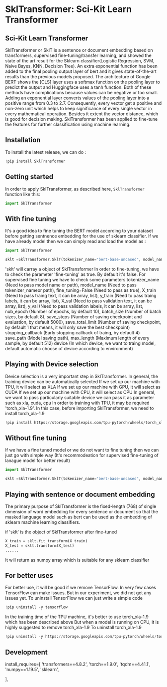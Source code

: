 # SklTransformer: Sci-Kit Learn Transformer


## Sci-Kit Learn Transformer
SklTransformer or SklT is a sentence or document embedding based on transformers, supervised fine-tuning/transfer learning, and showed the state of the art result for the Sklearn classifier(Logistic Regression, SVM, Naive Bayes, KNN, Decision Tree). An extra exponential function has been added to the final pooling output layer of bert and it gives state-of-the-art results than the previous models proposed. The architecture of Google BERT shows the [CLS] layer uses a softmax function on the pooling layer to predict the output and Huggingface uses a tanh function. Both of these methods have complications because values can be negative or too small. Adding an exponential layer converts values of the pooling layer into a positive range from 0.3 to 2.7. Consequently, every vector get a positive and non-zero unit which helps to keep significance of every single vector in every mathematical operation. Besides it extent the vector distance, which is good for decision making. SklTransformer has been applied to fine-tune the features for further classification using machine learning.



## Installation
To install the latest release, we can do :

``` python
!pip install SklTransformer
```


## Getting started


In order to apply SklTransformer, as described here, `SklTransformer` function like this:
``` python
import SklTransformer
```

## With fine tuning
It's a good idea to fine tuning the BERT model according to your dataset before getting sentnence embedding for the use of sklearn classifier.
If we have already model then we can simply read and load the model as :

``` python
import SklTransformer

sklt =SklTransformer.SklT(tokenizer_name="bert-base-uncased", model_name="bert-base-uncased", fine_tuning=True, X_train=X_train, y_train=y_train,X_val=X_test, y_val=y_test, nub_epoch=10,save_steps=500, save_path = '/content/drive/MyDrive/spam/')
```
'sklt' will carray a object of SklTransformer
In order to fine-tuning, we have to check the parameter 'fine-tuning' as true. By default it's false.
For supervised fine tuning we have to check some parameters 
tokenizer_name (Need to pass model name or path),
model_name (Need to pass tokenizer_nameor path),
fine_tuning=False (Need to pass as true),
X_train (Need to pass traing text, it can be array, list),
y_train (Need to pass traing labels, it can be array, list),
X_val (Need to pass validation text, it can be array, list),
y_val (Need to pass validation labels, it can be array, list,
nub_epoch (Number of epochs, by default 10),
batch_size (Number of batch sizes, by default 8),
save_steps (Number of saving checkpoint and evaluation, by default 5000),
save_total_limit (Number of saving checkpoint, by default 1 that means, it will only save the best checkpoint)
stopping_callback (Early stopping callback of traing, by default 4)
save_path (Model saving path),
max_length (Maximum length of every sample, by default 512)
device (In which device, we want to traing model, default automatic choose of device according to environment)

## Playing with Device selection
Device selection is a very important step in SklTransformer. In general, the training device can be automatically selected 
If we set up our machine with TPU, it will select as XLA
If we set up our machine with GPU, it will select as CUDA
If we set up our machine with CPU, it will select as CPU
In general, we want to pass particularly suitable device we can pass it as parameter such as xla, cuda, cpu
In order to training with TPU, it may be required 'torch_xla-1.9'. In this case, before importing SklTransformer, we need to install torch_xla-1.9

``` python
!pip install https://storage.googleapis.com/tpu-pytorch/wheels/torch_xla-1.9-cp37-cp37m-linux_x86_64.whl
```

## Without fine tuning

If we have a fine tuned model or we do not want to fine tuning then we can just go with simple way (It's recommodeation for supervised fine-tuning of lanague model for better result)

``` python
import SklTransformer

sklt =SklTransformer.SklT(tokenizer_name="bert-base-uncased", model_name="bert-base-uncased")
```
## Playing with sentence or document embedding
The primary purpose of SklTransformer is the fixed-length (768) of single dimension of word embedding for every sentence or document so that the masked language model such as bert can be used as the embedding of sklearn machine learning classifiers.

if 'sklt' is the object of SklTransformer after fine-tuned 

``` python
X_train = sklt.fit_transform(X_train)
X_test = sklt.transform(X_test)
......
```
It will return as numpy array which is suitable for any sklearn classifier

## For better uses
For better use, it will be good if we remove TensorFlow. In very few cases TensorFlow can make issues. But in our experiment, we did not get any issues yet. 
To uninstall TensorFlow we can just write a simple code
``` python
!pip uninstall -y tensorflow
```
In the training time of the TPU machine, it's better to use torch_xla-1.9 which has been described above
But when a model is running on CPU, it is highly suggested to remove torch_xla-1.9 
To uninstall torch_xla-1.9

``` python
!pip uninstall -y https://storage.googleapis.com/tpu-pytorch/wheels/torch_xla-1.9-cp37-cp37m-linux_x86_64.whl
```
## Development
install_requires=[
		'transformers==4.8.2',
		'torch==1.9.0',
		'tqdm==4.41.1',
		'numpy==1.19.5',
		'sklearn',
		
  ],
